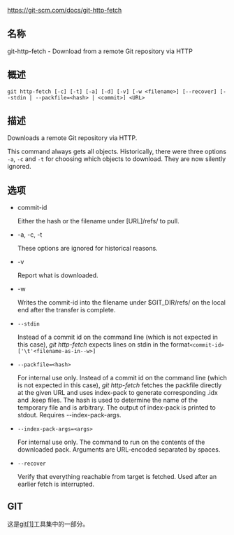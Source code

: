 https://git-scm.com/docs/git-http-fetch

## 名称

git-http-fetch - Download from a remote Git repository via HTTP

## 概述

```
git http-fetch [-c] [-t] [-a] [-d] [-v] [-w <filename>] [--recover] [--stdin | --packfile=<hash> | <commit>] <URL>
```

## 描述

Downloads a remote Git repository via HTTP.

This command always gets all objects. Historically, there were three options `-a`, `-c` and `-t` for choosing which objects to download. They are now silently ignored.

## 选项

- commit-id

  Either the hash or the filename under [URL]/refs/ to pull.

- -a, -c, -t

  These options are ignored for historical reasons.

- -v

  Report what is downloaded.

- -w <filename>

  Writes the commit-id into the filename under $GIT_DIR/refs/<filename> on the local end after the transfer is complete.

- `--stdin`

  Instead of a commit id on the command line (which is not expected in this case), *git http-fetch* expects lines on stdin in the format`<commit-id>['\t'<filename-as-in--w>]`

- `--packfile=<hash>`

  For internal use only. Instead of a commit id on the command line (which is not expected in this case), *git http-fetch* fetches the packfile directly at the given URL and uses index-pack to generate corresponding .idx and .keep files. The hash is used to determine the name of the temporary file and is arbitrary. The output of index-pack is printed to stdout. Requires --index-pack-args.

- `--index-pack-args=<args>`

  For internal use only. The command to run on the contents of the downloaded pack. Arguments are URL-encoded separated by spaces.

- `--recover`

  Verify that everything reachable from target is fetched. Used after an earlier fetch is interrupted.

## GIT

  这是[git[1]](../../Git)工具集中的一部分。